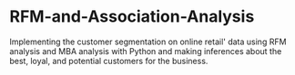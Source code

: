 # RFM-and-Association-Analysis
Implementing the customer segmentation on online retail' data using RFM analysis and MBA analysis with Python and making inferences about the best, loyal, and potential customers for the business.
